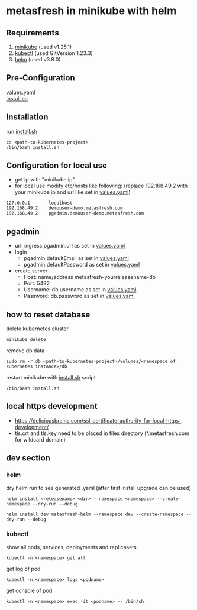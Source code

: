 # metasfresh in minikube with helm
## Requirements

1. [minikube](https://minikube.sigs.k8s.io/docs/start/#what-youll-need) (used v1.25.1)
2. [kubectl](https://minikube.sigs.k8s.io/docs/handbook/kubectl/) (used GitVersion 1.23.3)
3. [helm](https://helm.sh/docs/intro/install/) (used v3.8.0)
  
## Pre-Configuration
[values.yaml](./metasfresh-helm/values.yaml)  
[install.sh](install.sh)
  
## Installation
run [install.sh](install.sh)
```
cd <path-to-kubernetes-project>
/bin/bash install.sh
```
  
## Configuration for local use
- get ip with "minikube ip"  
- for local use modify etc/hosts like following: (replace 192.168.49.2 with your minikube ip and url like set in [values.yaml](./metasfresh-helm/values.yaml))
```
127.0.0.1       localhost  
192.168.49.2    demouser-demo.metasfresh.com  
192.168.49.2    pgadmin.demouser-demo.metasfresh.com  
```
  
## pgadmin
- url: ingress.pgadmin.url as set in [values.yaml](./metasfresh-helm/values.yaml)
- login 
    - pgadmin.defaultEmail as set in [values.yaml](./metasfresh-helm/values.yaml)
    - pgadmin.defaultPassword as set in [values.yaml](./metasfresh-helm/values.yaml)
- create server
    - Host: name/address metasfresh-yourreleasename-db
    - Port: 5432
    - Username: db.username as set in [values.yaml](./metasfresh-helm/values.yaml)
    - Password: db.password as set in [values.yaml](./metasfresh-helm/values.yaml)
  
## how to reset database
delete kubernetes cluster
```
minikube delete
```
remove db data
```
sudo rm -r db <path-to-kubernetes-project>/volumes/<namespace of kubernetes instance>/db
```
restart minikube with [install.sh](install.sh) script
```
/bin/bash install.sh
```
  
## local https development
- https://deliciousbrains.com/ssl-certificate-authority-for-local-https-development/
- tls.crt and tls.key need to be placed in files directory (*.metasfresh.com for wildcard domain)
  
## dev section
### helm
dry helm run to see generated .yaml (after first install upgrade can be used)
```
helm install <releasename> <dir> --namespace <namespace> --create-namespace --dry-run --debug

helm install dev metasfresh-helm --namespace dev --create-namespace --dry-run --debug
```  
### kubectl
show all pods, services, deployments and replicasets
```
kubectl -n <namespace> get all
``` 
get log of pod
```
kubectl -n <namespace> logs <podname>
``` 
get console of pod
```
kubectl -n <namespace> exec -it <podname> -- /bin/sh
``` 
